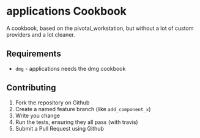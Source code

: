 applications Cookbook
=====================

A cookbook, based on the pivotal_workstation, but without a lot of custom providers and a lot cleaner.

Requirements
------------

- `dmg` - applications needs the dmg cookbook

Contributing
------------

1. Fork the repository on Github
2. Create a named feature branch (like `add_component_x`)
3. Write you change
4. Run the tests, ensuring they all pass (with travis)
5. Submit a Pull Request using Github
